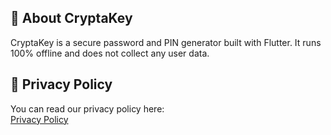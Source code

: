 ## 📱 About CryptaKey

CryptaKey is a secure password and PIN generator built with Flutter. It runs 100% offline and does not collect any user data.

## 📄 Privacy Policy

You can read our privacy policy here:  
<a href="privacy-policy.html">Privacy Policy</a>

